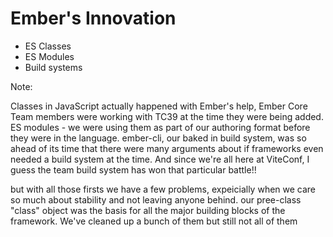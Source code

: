 # Ember's Innovation

- ES Classes
- ES Modules
- Build systems

Note:

Classes in JavaScript actually happened with Ember's help, Ember Core Team members were working with TC39 at the time they were being added.
ES modules - we were using them as part of our authoring format before they were in the language.
ember-cli, our baked in build system, was so ahead of its time that there were many arguments about if frameworks even needed a build system at the time. And since we're all here at ViteConf, I guess the team build system has won that particular battle!!

but with all those firsts we have a few problems, expeicially when we care so much about stability and not leaving anyone behind. our pree-class "class" object was the basis for all the major building blocks of the framework. We've cleaned up a bunch of them but still not all of them